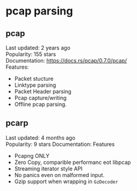 # pcap parsing #

## pcap ##

Last updated: 2 years ago  
Popularity: 155 stars  
Documentation: https://docs.rs/pcap/0.7.0/pcap/  
Features:
  - Packet stucture
  - Linktype parsing
  - Packet Header parsing
  - Pcap capture/writing
  - Offline pcap parsing.
  
## pcarp ##

Last updated: 4 months ago  
Popularity: 9 stars
Documentation: 
Features
  - Pcapng ONLY
  - Zero Copy, comparible performanc eot libpcap
  - Streaming iterator style API
  - No panics even on malformed input.
  - Gzip support when wrapping in `GzDecoder`
